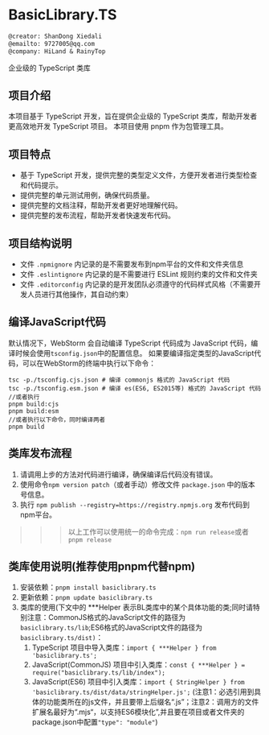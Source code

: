 # BasicLibrary.TS

```txt
@creator: ShanDong Xiedali
@emailto: 9727005@qq.com
@company: HiLand & RainyTop
```

企业级的 TypeScript 类库
## 项目介绍

本项目基于 TypeScript 开发，旨在提供企业级的 TypeScript 类库，帮助开发者更高效地开发 TypeScript 项目。
本项目使用 pnpm 作为包管理工具。

## 项目特点

* 基于 TypeScript 开发，提供完整的类型定义文件，方便开发者进行类型检查和代码提示。
* 提供完整的单元测试用例，确保代码质量。
* 提供完整的文档注释，帮助开发者更好地理解代码。
* 提供完整的发布流程，帮助开发者快速发布代码。


## 项目结构说明
* 文件 `.npmignore` 内记录的是不需要发布到npm平台的文件和文件夹信息
* 文件 `.eslintignore` 内记录的是不需要进行 ESLint 规则约束的文件和文件夹
* 文件 `.editorconfig` 内记录的是开发团队必须遵守的代码样式风格（不需要开发人员进行其他操作，其自动约束）

## 编译JavaScript代码
默认情况下，WebStorm 会自动编译 TypeScript 代码成为 JavaScript 代码，编译时候会使用`tsconfig.json`中的配置信息。
如果要编译指定类型的JavaScript代码，可以在WebStorm的终端中执行以下命令：
```shell
tsc -p./tsconfig.cjs.json # 编译 commonjs 格式的 JavaScript 代码
tsc -p./tsconfig.esm.json # 编译 es(ES6, ES2015等) 格式的 JavaScript 代码
//或者执行
pnpm build:cjs
pnpm build:esm
//或者执行以下命令，同时编译两者
pnpm build
```

## 类库发布流程
1. 请调用上步的方法对代码进行编译，确保编译后代码没有错误。
2. 使用命令`npm version patch`（或者手动）修改文件 `package.json` 中的版本号信息。
3. 执行 `npm publish --registry=https://registry.npmjs.org` 发布代码到npm平台。
>>> 以上工作可以使用统一的命令完成：`npm run release`或者`pnpm release`


## 类库使用说明(推荐使用pnpm代替npm)
1. 安装依赖：`pnpm install basiclibrary.ts`
2. 更新依赖：`pnpm update basiclibrary.ts`
3. 类库的使用(下文中的 ***Helper 表示BL类库中的某个具体功能的类;同时请特别注意：CommonJS格式的JavaScript文件的路径为`basiclibrary.ts/lib`;ES6格式的JavaScript文件的路径为`basiclibrary.ts/dist)`：
   1. TypeScript 项目中导入类库：`import { ***Helper } from 'basiclibrary.ts';`
   2. JavaScript(CommonJS) 项目中引入类库：`const { ***Helper } = require("basiclibrary.ts/lib/index");`
   3. JavaScript(ES6) 项目中引入类库：`import { StringHelper } from 'basiclibrary.ts/dist/data/stringHelper.js';` (注意1：必选引用到具体的功能类所在的js文件，并且要带上后缀名“.js”；注意2：调用方的文件扩展名最好为“.mjs“，以支持ES6模块化”,并且要在项目或者文件夹的package.json中配置`"type": "module"`)
